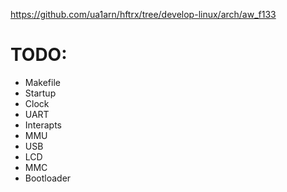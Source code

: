 https://github.com/ua1arn/hftrx/tree/develop-linux/arch/aw_f133

# TODO:
- Makefile
- Startup 
- Clock
- UART
- Interapts
- MMU
- USB
- LCD
- MMC
- Bootloader 


